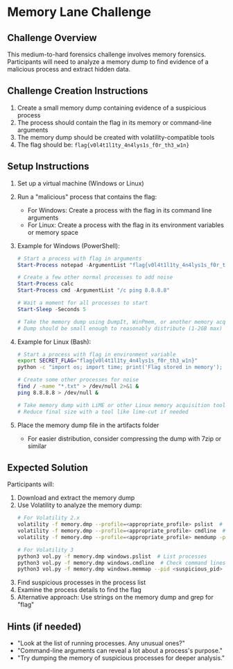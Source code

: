 # Memory Lane Challenge

## Challenge Overview
This medium-to-hard forensics challenge involves memory forensics. Participants will need to analyze a memory dump to find evidence of a malicious process and extract hidden data.

## Challenge Creation Instructions
1. Create a small memory dump containing evidence of a suspicious process
2. The process should contain the flag in its memory or command-line arguments
3. The memory dump should be created with volatility-compatible tools
4. The flag should be: `flag{v0l4t1l1ty_4n4lys1s_f0r_th3_w1n}`

## Setup Instructions
1. Set up a virtual machine (Windows or Linux)
2. Run a "malicious" process that contains the flag:
   - For Windows: Create a process with the flag in its command line arguments
   - For Linux: Create a process with the flag in its environment variables or memory space
3. Example for Windows (PowerShell):
   ```powershell
   # Start a process with flag in arguments
   Start-Process notepad -ArgumentList "flag{v0l4t1l1ty_4n4lys1s_f0r_th3_w1n}"
   
   # Create a few other normal processes to add noise
   Start-Process calc
   Start-Process cmd -ArgumentList "/c ping 8.8.8.8"
   
   # Wait a moment for all processes to start
   Start-Sleep -Seconds 5
   
   # Take the memory dump using DumpIt, WinPmem, or another memory acquisition tool
   # Dump should be small enough to reasonably distribute (1-2GB max)
   ```

4. Example for Linux (Bash):
   ```bash
   # Start a process with flag in environment variable
   export SECRET_FLAG="flag{v0l4t1l1ty_4n4lys1s_f0r_th3_w1n}"
   python -c "import os; import time; print('Flag stored in memory'); time.sleep(3600)" &
   
   # Create some other processes for noise
   find / -name "*.txt" > /dev/null 2>&1 &
   ping 8.8.8.8 > /dev/null &
   
   # Take memory dump with LiME or other Linux memory acquisition tool
   # Reduce final size with a tool like lime-cut if needed
   ```

5. Place the memory dump file in the artifacts folder
   - For easier distribution, consider compressing the dump with 7zip or similar

## Expected Solution
Participants will:
1. Download and extract the memory dump
2. Use Volatility to analyze the memory dump:
   ```bash
   # For Volatility 2.x
   volatility -f memory.dmp --profile=<appropriate_profile> pslist  # List processes
   volatility -f memory.dmp --profile=<appropriate_profile> cmdline  # Check command lines
   volatility -f memory.dmp --profile=<appropriate_profile> memdump -p <suspicious_pid> -D output/  # Dump process memory
   
   # For Volatility 3
   python3 vol.py -f memory.dmp windows.pslist  # List processes
   python3 vol.py -f memory.dmp windows.cmdline  # Check command lines
   python3 vol.py -f memory.dmp windows.memmap --pid <suspicious_pid> --dump  # Dump process memory
   ```
3. Find suspicious processes in the process list
4. Examine the process details to find the flag
5. Alternative approach: Use strings on the memory dump and grep for "flag"

## Hints (if needed)
- "Look at the list of running processes. Any unusual ones?"
- "Command-line arguments can reveal a lot about a process's purpose."
- "Try dumping the memory of suspicious processes for deeper analysis." 